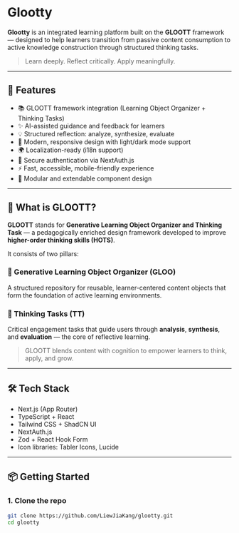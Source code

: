 # Glootty

**Glootty** is an integrated learning platform built on the **GLOOTT** framework — designed to help learners transition from passive content consumption to active knowledge construction through structured thinking tasks.

> Learn deeply. Reflect critically. Apply meaningfully.

---

## 🚀 Features

- 📚 GLOOTT framework integration (Learning Object Organizer + Thinking Tasks)
- ✨ AI-assisted guidance and feedback for learners
- 💡 Structured reflection: analyze, synthesize, evaluate
- 🎨 Modern, responsive design with light/dark mode support
- 🌍 Localization-ready (i18n support)
- 🔐 Secure authentication via NextAuth.js
- ⚡ Fast, accessible, mobile-friendly experience
- 🧩 Modular and extendable component design

---

## 📘 What is GLOOTT?

**GLOOTT** stands for **Generative Learning Object Organizer and Thinking Task** — a pedagogically enriched design framework developed to improve **higher-order thinking skills (HOTS)**.

It consists of two pillars:

### 🧠 Generative Learning Object Organizer (GLOO)
A structured repository for reusable, learner-centered content objects that form the foundation of active learning environments.

### 🧠 Thinking Tasks (TT)
Critical engagement tasks that guide users through **analysis**, **synthesis**, and **evaluation** — the core of reflective learning.

> GLOOTT blends content with cognition to empower learners to think, apply, and grow.

---

## 🛠️ Tech Stack

- Next.js (App Router)
- TypeScript + React
- Tailwind CSS + ShadCN UI
- NextAuth.js
- Zod + React Hook Form
- Icon libraries: Tabler Icons, Lucide

---

## 📦 Getting Started

### 1. Clone the repo

```bash
git clone https://github.com/LiewJiaKang/glootty.git
cd glootty

